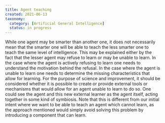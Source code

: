 ```yaml
---
title: Agent teaching
created: 2021-06-13
taxonomy:
  category: [Artificial General Intelligence]
  status: in progress
---
```



While one agent may be smarter than another one, it does not necessarily mean that the smarter one will be able to teach the less smarter one to teach the same level of intelligence.
This may be explained either by the fact that the lesser agent may refuse to learn or may be unable to learn.
In the case where the agent is actively refusing to learn one needs to understand the motivation behind the refusal.
In the case where the agent is unable to learn one needs to determine the missing characteristics that allow for learning.
For the purpose of science and improvement, it should be considered whether it is possible to create or provide external tools or mechanisms that would allow for an agent unable to learn to do so.
One could see the agent and this new external learner as the agent itself, acting together in some kind of symbiosis.
Note that this is different from our initial intent where we want to be able to teach an agent which cannot learn, as the approach mentioned would simply avoid solving this problem by introducing a component that can learn.
